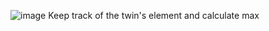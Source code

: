 ![image](https://github.com/JuanMartinUribe/Competitive-Programming/assets/53051383/200745b4-9305-45ed-9bae-6d18d7472179)
Keep track of the twin's element and calculate max
